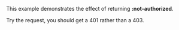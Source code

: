 This example demonstrates the effect of returning __:not-authorized__.

<resource-map/>

Try the request, you should get a 401 rather than a 403.

<response/>
